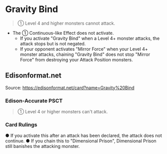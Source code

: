 # Gravity Bind

> ① Level 4 and higher monsters cannot attack.

*   The ① Continuous-like Effect does not activate.
    *   If you activate "Gravity Bind" when a Level 4+ monster attacks, the attack stops but is not negated.
    *   If your opponent activates "Mirror Force" when your Level 4+ monster attacks, chaining "Gravity Bind" does not stop "Mirror Force" from destroying your Attack Position monsters.

## Edisonformat.net

Source: https://edisonformat.net/card?name=Gravity%20Bind

### Edison-Accurate PSCT

> ① Level 4 or higher monsters can't attack.

### Card Rulings

● If you activate this after an attack has been declared, the attack does not continue.
● If you chain this to "Dimensional Prison", Dimensional Prison still banishes the attacking monster.
            